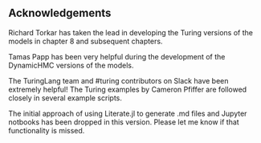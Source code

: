 ## Acknowledgements

Richard Torkar has taken the lead in developing the Turing versions of the models in chapter 8 and subsequent chapters. 

Tamas Papp has been very helpful during the development of the DynamicHMC versions of the models.

The TuringLang team and #turing contributors on Slack have been extremely helpful! The Turing examples by Cameron Pfiffer are followed closely in several example scripts.

The initial approach of using Literate.jl to generate .md files and Jupyter notbooks has been dropped in this version. Please let me know if that functionality is missed.
